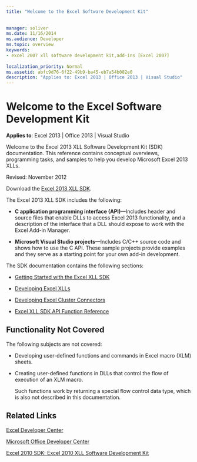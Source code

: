 ```yaml
---
title: "Welcome to the Excel Software Development Kit"
 
 
manager: soliver
ms.date: 11/16/2014
ms.audience: Developer
ms.topic: overview
keywords:
- excel 2007 xll software development kit,add-ins [Excel 2007]
 
localization_priority: Normal
ms.assetid: abfc9d76-6f22-49b9-ba45-eb7a54b082e0
description: "Applies to: Excel 2013 | Office 2013 | Visual Studio"
---
```


# Welcome to the Excel Software Development Kit

 **Applies to**: Excel 2013 | Office 2013 | Visual Studio 
  
Welcome to the Excel 2013 XLL Software Development Kit (SDK) documentation. This reference contains conceptual overviews, programming tasks, and samples to help you develop Microsoft Excel 2013 XLLs.
  
Revised: November 2012
  
Download the [Excel 2013 XLL SDK](https://go.microsoft.com/fwlink/?LinkID=251082&amp;clcid=0x409).
  
The Excel 2013 XLL SDK includes the following:
  
- **C application programming interface (API)**—Includes header and source files that enable DLLs to access Excel 2013 functionality, and a description of the interface that a DLL should expose to work with the Excel Add-in Manager.
    
- **Microsoft Visual Studio projects**—Includes C/C++ source code and shows how to use the C API. These sample projects provide examples and they serve as a starting point for your own add-in development.
    
The SDK documentation contains the following sections:
  
- [Getting Started with the Excel XLL SDK](getting-started-with-the-excel-xll-sdk.md)
    
- [Developing Excel XLLs](developing-excel-xlls.md)
    
- [Developing Excel Cluster Connectors](developing-excel-cluster-connectors.md)
    
- [Excel XLL SDK API Function Reference](excel-xll-sdk-api-function-reference.md)
    
## Functionality Not Covered

The following subjects are not covered:
  
- Developing user-defined functions and commands in Excel macro (XLM) sheets.
    
- Creating user-defined functions in DLLs that control the flow of execution of an XLM macro.
    
    Such functions work by returning a special flow control data type, which is also not described in this documentation.
    
## Related Links

[Excel Developer Center](https://msdn.microsoft.com/office/aa905411.aspx)
  
[Microsoft Office Developer Center](https://msdn.microsoft.com/office/default.aspx)
  
[Excel 2010 SDK: Excel 2010 XLL Software Development Kit](https://go.microsoft.com/fwlink/?LinkID=186435&amp;clcid=0x409)
  

